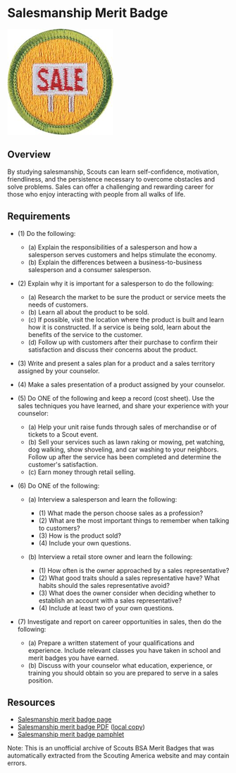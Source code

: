 

# Salesmanship Merit Badge

![Salesmanship Merit Badge](images/salesmanship-merit-badge.jpg)

## Overview



By studying salesmanship, Scouts can learn self-confidence, motivation, friendliness, and the persistence necessary to overcome obstacles and solve problems. Sales can offer a challenging and rewarding career for those who enjoy interacting with people from all walks of life.

## Requirements

* (1) Do the following:
    * (a) Explain the responsibilities of a salesperson and how a salesperson serves customers and helps stimulate the economy.
    * (b) Explain the differences between a business-to-business salesperson and a consumer salesperson.


* (2) Explain why it is important for a salesperson to do the following:
    * (a) Research the market to be sure the product or service meets the needs of customers.
    * (b) Learn all about the product to be sold.
    * (c) If possible, visit the location where the product is built and learn how it is constructed. If a service is being sold, learn about the benefits of the service to the customer.
    * (d) Follow up with customers after their purchase to confirm their satisfaction and discuss their concerns about the product.


* (3) Write and present a sales plan for a product and a sales territory assigned by your counselor.
* (4) Make a sales presentation of a product assigned by your counselor.
* (5) Do ONE of the following and keep a record (cost sheet). Use the sales techniques you have learned, and share your experience with your counselor:
    * (a) Help your unit raise funds through sales of merchandise or of tickets to a Scout event.
    * (b) Sell your services such as lawn raking or mowing, pet watching, dog walking, show shoveling, and car washing to your neighbors. Follow up after the service has been completed and determine the customer's satisfaction.
    * (c) Earn money through retail selling.


* (6) Do ONE of the following:
    * (a) Interview a salesperson and learn the following:
        * (1) What made the person choose sales as a profession?
        * (2) What are the most important things to remember when talking to customers?
        * (3) How is the product sold?
        * (4) Include your own questions.


    * (b) Interview a retail store owner and learn the following:
        * (1) How often is the owner approached by a sales representative?
        * (2) What good traits should a sales representative have? What habits should the sales representative avoid?
        * (3) What does the owner consider when deciding whether to establish an account with a sales representative?
        * (4) Include at least two of your own questions.




* (7) Investigate and report on career opportunities in sales, then do the following:
    * (a) Prepare a written statement of your qualifications and experience. Include relevant classes you have taken in school and merit badges you have earned.
    * (b) Discuss with your counselor what education, experience, or training you should obtain so you are prepared to serve in a sales position.




## Resources

- [Salesmanship merit badge page](https://www.scouting.org/merit-badges/salesmanship/)
- [Salesmanship merit badge PDF](https://filestore.scouting.org/filestore/Merit_Badge_ReqandRes/Pamphlets/Salesmanship_2025.pdf) ([local copy](files/salesmanship-merit-badge.pdf))
- [Salesmanship merit badge pamphlet](https://www.scoutshop.org/bsa-salesmanship-merit-badge-pamphlet-boy-scouts-of-america-660398.html)

Note: This is an unofficial archive of Scouts BSA Merit Badges that was automatically extracted from the Scouting America website and may contain errors.